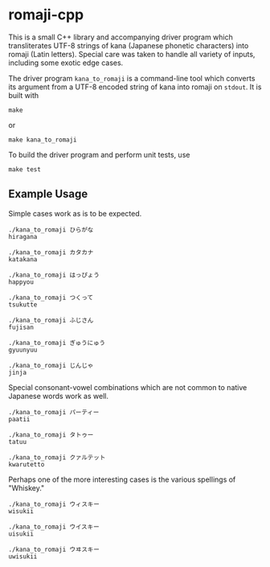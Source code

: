 romaji-cpp
==========

This is a small C++ library and accompanying driver program which
transliterates UTF-8 strings of kana (Japanese phonetic characters) into romaji
(Latin letters). Special care was taken to handle all variety of inputs,
including some exotic edge cases.

The driver program `kana_to_romaji` is a command-line tool which converts its
argument from a UTF-8 encoded string of kana into romaji on `stdout`. It is built
with

	make

or

	make kana_to_romaji

To build the driver program and perform unit tests, use

	make test

Example Usage
-------------

Simple cases work as is to be expected.

	./kana_to_romaji ひらがな
	hiragana

	./kana_to_romaji カタカナ
	katakana

	./kana_to_romaji はっぴょう
	happyou

	./kana_to_romaji つくって
	tsukutte

	./kana_to_romaji ふじさん
	fujisan

	./kana_to_romaji ぎゅうにゅう
	gyuunyuu

	./kana_to_romaji じんじゃ
	jinja

Special consonant-vowel combinations which are not common to native Japanese
words work as well.

	./kana_to_romaji パーティー
	paatii

	./kana_to_romaji タトゥー
	tatuu

	./kana_to_romaji クァルテット
	kwarutetto

Perhaps one of the more interesting cases is the various spellings of "Whiskey."

	./kana_to_romaji ウィスキー
	wisukii

	./kana_to_romaji ウイスキー
	uisukii

	./kana_to_romaji ウヰスキー
	uwisukii

